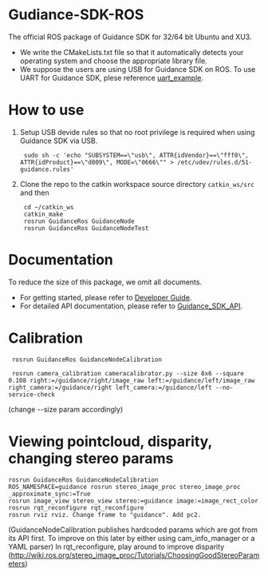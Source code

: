 # Gudiance-SDK-ROS
The official ROS package of Guidance SDK for 32/64 bit Ubuntu and XU3.

- We write the CMakeLists.txt file so that it automatically detects your operating system and choose the appropriate library file.
- We suppose the users are using USB for Guidance SDK on ROS. To use UART for Guidance SDK, plese reference [uart_example](https://github.com/dji-sdk/GuidanceSDK/tree/master/examples/uart_example).

# How to use
1. Setup USB devide rules so that no root privilege is required when using Guidance SDK via USB.
		
		sudo sh -c 'echo "SUBSYSTEM==\"usb\", ATTR{idVendor}==\"fff0\", ATTR{idProduct}==\"d009\", MODE=\"0666\"" > /etc/udev/rules.d/51-guidance.rules'
2. Clone the repo to the catkin workspace source directory `catkin_ws/src` and then 
	
		cd ~/catkin_ws
		catkin_make
		rosrun GuidanceRos GuidanceNode
		rosrun GuidanceRos GuidanceNodeTest

# Documentation
To reduce the size of this package, we omit all documents. 

- For getting started, please refer to [Developer Guide](https://github.com/dji-sdk/Guidance-SDK/blob/master/doc/Guides/Developer_Guide/en/DeveloperGuide_en.md).
- For detailed API documentation, please refer to [Guidance_SDK_API](https://github.com/dji-sdk/Guidance-SDK/blob/master/doc/Guidance_SDK_API/Guidance_SDK_API.md).

# Calibration
     rosrun GuidanceRos GuidanceNodeCalibration

     rosrun camera_calibration cameracalibrator.py --size 8x6 --square 0.108 right:=/guidance/right/image_raw left:=/guidance/left/image_raw right_camera:=/guidance/right left_camera:=/guidance/left --no-service-check
(change --size param accordingly)

# Viewing pointcloud, disparity, changing stereo params
    rosrun GuidanceRos GuidanceNodeCalibration
    ROS_NAMESPACE=guidance rosrun stereo_image_proc stereo_image_proc _approximate_sync:=True
    rosrun image_view stereo_view stereo:=guidance image:=image_rect_color
    rosrun rqt_reconfigure rqt_reconfigure 
    rosrun rviz rviz. Change frame to "guidance". Add pc2. 
(GuidanceNodeCalibration publishes hardcoded params which are got from its API first. To improve on this later by either using cam_info_manager or a YAML parser)
In rqt_reconfigure, play around to improve disparity (http://wiki.ros.org/stereo_image_proc/Tutorials/ChoosingGoodStereoParameters)